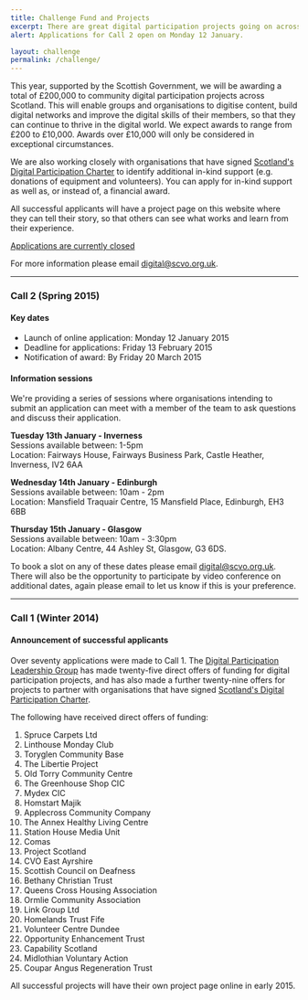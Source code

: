 ```yaml
---
title: Challenge Fund and Projects
excerpt: There are great digital participation projects going on across Scotland. We want to support existing projects to do more, and encourage new projects to get started.
alert: Applications for Call 2 open on Monday 12 January.

layout: challenge
permalink: /challenge/
---
```


This year, supported by the Scottish Government, we will be awarding a total of £200,000 to community digital participation projects across Scotland. This will enable groups and organisations to digitise content, build digital networks and improve the digital skills of their members, so that they can continue to thrive in the digital world. We expect awards to range from £200 to £10,000. Awards over £10,000 will only be considered in exceptional circumstances.

We are also working closely with organisations that have signed [Scotland's Digital Participation Charter](/charter/) to identify additional in-kind support (e.g. donations of equipment and volunteers). You can apply for in-kind support as well as, or instead of, a financial award.

All successful applicants will have a project page on this website where they can tell their story, so that others can see what works and learn from their experience.

<a href="/challenge/apply/" class="btn btn-primary btn-lg" disabled="disabled">Applications are currently closed</a>

For more information please email [digital@scvo.org.uk](mailto:digital@scvo.org.uk).

---

### Call 2 (Spring 2015)

#### Key dates

- Launch of online application: Monday 12 January 2015
- Deadline for applications: Friday 13 February 2015
- Notification of award: By Friday 20 March 2015

#### Information sessions

We're providing a series of sessions where organisations intending to submit an application can meet with a member of the team to ask questions and discuss their application. 

**Tuesday 13th January - Inverness**  
Sessions available between: 1-5pm  
Location: Fairways House, Fairways Business Park, Castle Heather, Inverness, IV2 6AA

**Wednesday 14th January - Edinburgh**  
Sessions available between: 10am - 2pm  
Location: Mansfield Traquair Centre, 15 Mansfield Place, Edinburgh, EH3 6BB

**Thursday 15th January - Glasgow**  
Sessions available between: 10am - 3:30pm  
Location: Albany Centre, 44 Ashley St, Glasgow, G3 6DS. 

To book a slot on any of these dates please email [digital@scvo.org.uk](mailto:digital@scvo.org.uk). There will also be the opportunity to participate by video conference on additional dates, again please email to let us know if this is your preference. 

---

### Call 1 (Winter 2014)

#### Announcement of successful applicants

Over seventy applications were made to Call 1. The [Digital Participation Leadership Group](/about/) has made twenty-five direct offers of funding for digital participation projects, and has also made a further twenty-nine offers for projects to partner with organisations that have signed [Scotland's Digital Participation Charter](/charter/).

The following have received direct offers of funding:

1. Spruce Carpets Ltd
2. Linthouse Monday Club
3. Toryglen Community Base
4. The Libertie Project
5. Old Torry Community Centre
6. The Greenhouse Shop CIC
7. Mydex CIC
8. Homstart Majik
9. Applecross Community Company
10. The Annex Healthy Living Centre
11. Station House Media Unit
12. Comas
13. Project Scotland
14. CVO East Ayrshire
15. Scottish Council on Deafness
16. Bethany Christian Trust
17. Queens Cross Housing Association
18. Ormlie Community Association
19. Link Group Ltd
20. Homelands Trust Fife
21. Volunteer Centre Dundee
22. Opportunity Enhancement Trust
23. Capability Scotland
24. Midlothian Voluntary Action
25. Coupar Angus Regeneration Trust

All successful projects will have their own project page online in early 2015.

